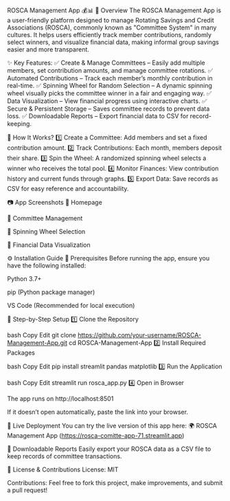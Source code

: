 ROSCA Management App 💰📊
🔹 Overview
The ROSCA Management App is a user-friendly platform designed to manage Rotating Savings and Credit Associations (ROSCA), commonly known as "Committee System" in many cultures. It helps users efficiently track member contributions, randomly select winners, and visualize financial data, making informal group savings easier and more transparent.

✨ Key Features:
✅ Create & Manage Committees – Easily add multiple members, set contribution amounts, and manage committee rotations.
✅ Automated Contributions – Track each member’s monthly contribution in real-time.
✅ Spinning Wheel for Random Selection – A dynamic spinning wheel visually picks the committee winner in a fair and engaging way.
✅ Data Visualization – View financial progress using interactive charts.
✅ Secure & Persistent Storage – Saves committee records to prevent data loss.
✅ Downloadable Reports – Export financial data to CSV for record-keeping.

📌 How It Works?
1️⃣ Create a Committee: Add members and set a fixed contribution amount.
2️⃣ Track Contributions: Each month, members deposit their share.
3️⃣ Spin the Wheel: A randomized spinning wheel selects a winner who receives the total pool.
4️⃣ Monitor Finances: View contribution history and current funds through graphs.
5️⃣ Export Data: Save records as CSV for easy reference and accountability.

📷 App Screenshots
🔹 Homepage

🔹 Committee Management

🔹 Spinning Wheel Selection

🔹 Financial Data Visualization

⚙️ Installation Guide
🔹 Prerequisites
Before running the app, ensure you have the following installed:

Python 3.7+

pip (Python package manager)

VS Code (Recommended for local execution)

🔹 Step-by-Step Setup
1️⃣ Clone the Repository

bash
Copy
Edit
git clone https://github.com/your-username/ROSCA-Management-App.git
cd ROSCA-Management-App
2️⃣ Install Required Packages

bash
Copy
Edit
pip install streamlit pandas matplotlib
3️⃣ Run the Application

bash
Copy
Edit
streamlit run rosca_app.py
4️⃣ Open in Browser

The app runs on http://localhost:8501

If it doesn’t open automatically, paste the link into your browser.

🚀 Live Deployment
You can try the live version of this app here:
🌍 ROSCA Management App (https://rosca-comitte-app-71.streamlit.app)



📂 Downloadable Reports
Easily export your ROSCA data as a CSV file to keep records of committee transactions.

📜 License & Contributions
License: MIT 

Contributions: Feel free to fork this project, make improvements, and submit a pull request!

